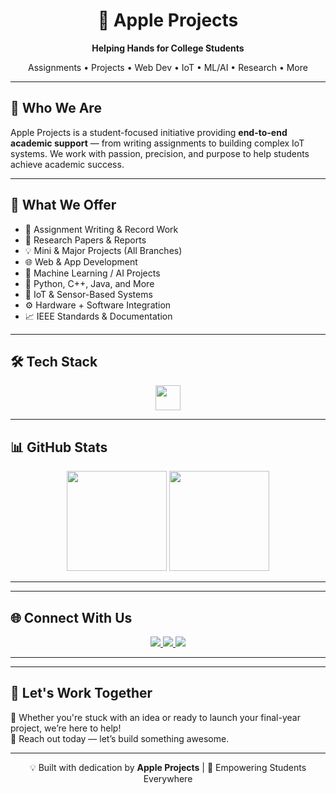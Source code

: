 <h1 align="center">🍎 Apple Projects</h1>
<p align="center"><strong>Helping Hands for College Students</strong></p>
<p align="center">Assignments • Projects • Web Dev • IoT • ML/AI • Research • More</p>

---

## 🎯 Who We Are

Apple Projects is a student-focused initiative providing **end-to-end academic support** — from writing assignments to building complex IoT systems. We work with passion, precision, and purpose to help students achieve academic success.

---

## 🚀 What We Offer

- 📝 Assignment Writing & Record Work  
- 📄 Research Papers & Reports  
- 💡 Mini & Major Projects (All Branches)  
- 🌐 Web & App Development  
- 🤖 Machine Learning / AI Projects  
- 🐍 Python, C++, Java, and More  
- 🔌 IoT & Sensor-Based Systems  
- ⚙️ Hardware + Software Integration  
- 📈 IEEE Standards & Documentation  

---

## 🛠 Tech Stack

<p align="center">
  <img src="https://skillicons.dev/icons?i=py,html,css,js,arduino,raspberrypi,tensorflow,nodejs,react" height="40" />
</p>

---

## 📊 GitHub Stats

<p align="center">
  <img src="https://github-readme-stats.vercel.app/api?username=apple-projects&show_icons=true&theme=radical" height="160"/>
  <img src="https://github-readme-streak-stats.herokuapp.com/?user=apple-projects&theme=radical" height="160"/>
</p>

---


---

## 🌐 Connect With Us

<p align="center">
  <a href="https://www.instagram.com/apple__projects" target="_blank">
    <img src="https://img.shields.io/badge/Instagram-E4405F?style=for-the-badge&logo=instagram&logoColor=white" />
  </a>
  <a href="mailto:support@apple-projects.com" target="_blank">
    <img src="https://img.shields.io/badge/Email-D14836?style=for-the-badge&logo=gmail&logoColor=white" />
  </a>
  <a href="https://www.apple-projects.com" target="_blank">
    <img src="https://img.shields.io/badge/Website-4285F4?style=for-the-badge&logo=google-chrome&logoColor=white" />
  </a>
</p>

---

---

## 🤝 Let's Work Together

📢 Whether you're stuck with an idea or ready to launch your final-year project, we’re here to help!  
💬 Reach out today — let’s build something awesome.

---

<p align="center">
  💡 Built with dedication by <b>Apple Projects</b> | 🚀 Empowering Students Everywhere
</p>
